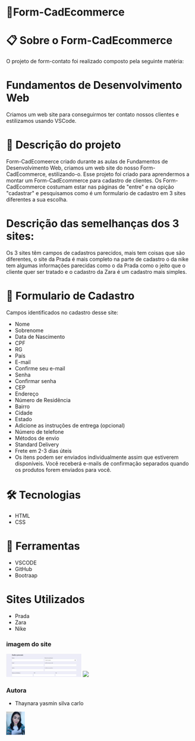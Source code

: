 # 🚀Form-CadEcommerce
 
# 📋 Sobre o Form-CadEcommerce
O projeto de form-contato foi realizado composto pela seguinte matéria:
# Fundamentos de Desenvolvimento Web
Criamos um web site para conseguirmos ter contato nossos clientes e estilizamos usando VSCode.
 
# 📄 Descrição do projeto
Form-CadEcomeerce criado durante as aulas de Fundamentos de Desenvolvimento Web, criamos um web site do nosso Form-CadEcommerce, estilizando-o. Esse projeto foi criado para aprendermos a montar um Form-CadEcommerce para cadastro de clientes. Os Form-CadEcommerce costumam estar nas páginas de "entre" e na opição "cadastrar" e pesquisamos como é um formulario de cadastro em 3 sites diferentes a sua escolha.
# Descrição das semelhanças dos 3 sites:
Os 3 sites têm campos de cadastros parecidos, mais tem coisas que são diferentes, o site da Prada é mais completo na parte de cadastro o da nike tem algumas informações parecidas como o da Prada como o jeito que o cliente quer ser tratado e o cadastro da Zara é um cadastro mais simples.
 
# 📄 Formulario de Cadastro
Campos identificados no cadastro desse site:
* Nome
* Sobrenome
* Data de Nascimento
* CPF
* RG
* País
* E-mail
* Confirme seu e-mail
* Senha
* Confirmar senha
* CEP
* Endereço
* Número de Residência
* Bairro
* Cidade
* Estado
* Adicione as instruções de entrega (opcional)
* Número de telefone
* Métodos de envio
* Standard Delivery
* Frete em 2-3 dias úteis
* Os itens podem ser enviados individualmente assim que estiverem disponíveis. Você receberá e-mails de confirmação separados quando os produtos forem enviados para você.
 
# 🛠️ Tecnologias 
* HTML 
* CSS 

# 🔧 Ferramentas
* VSCODE
* GitHub
* Bootraap 

# Sites Utilizados
* Prada
* Zara
* Nike

### imagem do site 
<img src="dados pessoais.png" width= "40%">
<img src="dados de endereço" width= "40%">

### Autora
* Thaynara yasmin silva carlo
<img src="thaynara.jpeg" width= "10%">

